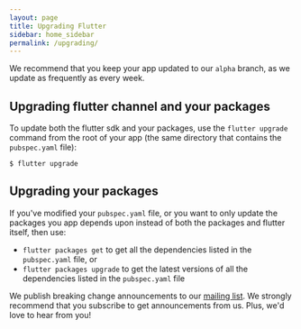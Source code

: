 ```yaml
---
layout: page
title: Upgrading Flutter
sidebar: home_sidebar
permalink: /upgrading/
---
```


We recommend that you
keep your app updated to our `alpha` branch, as we update as frequently
as every week.

## Upgrading flutter channel and your packages
To update both the flutter sdk and your packages, use the `flutter upgrade`
command from the root of your app (the same directory that contains the
`pubspec.yaml` file):

```
$ flutter upgrade
```

## Upgrading your packages
If you've modified your `pubspec.yaml` file, or you want to only update
the packages you app depends upon instead of both the packages and
flutter itself, then use:
* `flutter packages get` to get all the dependencies listed
in the `pubspec.yaml` file, or
* `flutter packages upgrade` to get the latest versions
of all the dependencies listed in the `pubspec.yaml` file

We publish breaking change announcements to our
[mailing list](https://groups.google.com/forum/#!forum/flutter-dev). We
strongly recommend that you subscribe to get announcements from us.
Plus, we'd love to hear from you!
